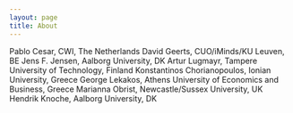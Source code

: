 ```yaml
---
layout: page
title: About
---
```


Pablo Cesar, CWI, The Netherlands
David Geerts, CUO/iMinds/KU Leuven, BE
Jens F. Jensen, Aalborg University, DK
Artur Lugmayr, Tampere University of Technology, Finland
Konstantinos Chorianopoulos, Ionian University, Greece
George Lekakos, Athens University of Economics and Business, Greece
Marianna Obrist, Newcastle/Sussex University, UK
Hendrik Knoche, Aalborg University, DK